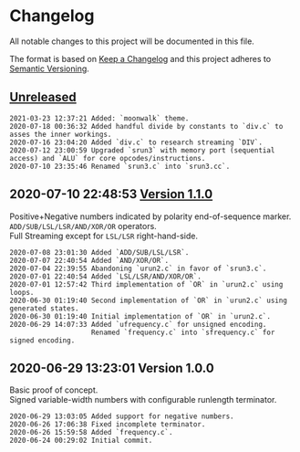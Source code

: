 # Changelog
All notable changes to this project will be documented in this file.

The format is based on [Keep a Changelog](http://keepachangelog.com/en/1.0.0/)
and this project adheres to [Semantic Versioning](http://semver.org/spec/v2.0.0.html).

## [Unreleased]

```
2021-03-23 12:37:21 Added: `moonwalk` theme.
2020-07-18 00:36:32 Added handful divide by constants to `div.c` to asses the inner workings.
2020-07-16 23:04:20 Added `div.c` to research streaming `DIV`.
2020-07-12 23:00:59 Upgraded `srun3` with memory port (sequential access) and `ALU` for core opcodes/instructions.
2020-07-10 23:35:46 Renamed `srun3.c` into `srun3.cc`.
```

## 2020-07-10 22:48:53 [Version 1.1.0]

Positive+Negative numbers indicated by polarity end-of-sequence marker.  
`ADD/SUB/LSL/LSR/AND/XOR/OR` operators.  
Full Streaming except for `LSL/LSR` right-hand-side.  

```
2020-07-08 23:01:30 Added `ADD/SUB/LSL/LSR`.
2020-07-07 22:40:54 Added `AND/XOR/OR`.
2020-07-04 22:39:55 Abandoning `urun2.c` in favor of `srun3.c`.
2020-07-01 22:40:54 Added `LSL/LSR/AND/XOR/OR`.
2020-07-01 12:57:42 Third implementation of `OR` in `urun2.c` using loops.
2020-06-30 01:19:40 Second implementation of `OR` in `urun2.c` using generated states.
2020-06-30 01:19:40 Initial implementation of `OR` in `urun2.c`.
2020-06-29 14:07:33 Added `ufrequency.c` for unsigned encoding.
                    Renamed `frequency.c` into `sfrequency.c` for signed encoding. 
```

## 2020-06-29 13:23:01 Version 1.0.0

Basic proof of concept.  
Signed variable-width numbers with configurable runlength terminator.  

```
2020-06-29 13:03:05 Added support for negative numbers.
2020-06-26 17:06:38 Fixed incomplete terminator.
2020-06-26 15:59:58 Added `frequency.c`.
2020-06-24 00:29:02 Initial commit.
```

[Unreleased]: https://github.com/RockingShip/armonika/compare/v1.1.0...HEAD
[Version 1.1.0]: https://github.com/RockingShip/armonika/compare/v1.0.0...v1.1.0
